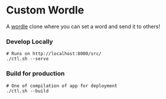 # Custom Wordle

A [wordle](https://www.powerlanguage.co.uk/wordle/) clone where you can set a word and send it to others!  


### Develop Locally
```shell
# Runs on http://localhost:8000/src/
./ctl.sh --serve
```

### Build for production
```shell
# One of compilation of app for deployment
./ctl.sh --build
```

<!-- TODO: Add screenshot here -->
